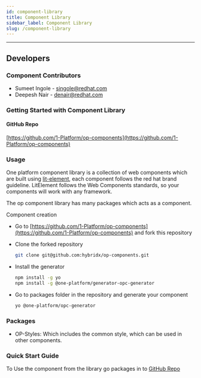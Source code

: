 ```yaml
---
id: component-library
title: Component Library
sidebar_label: Component Library
slug: /component-library
---
```

* * *

## Developers

### Component Contributors

* Sumeet Ingole - [singole@redhat.com](mailto:singole@redhat.com)
* Deepesh Nair - [denair@redhat.com](mailto:denair@redhat.com)

### Getting Started with Component Library

#### GitHub Repo

[https://github.com/1-Platform/op-components](https://github.com/1-Platform/op-components)

### Usage

One platform component library is a collection of web components which are built using [lit-element](https://lit-element.polymer-project.org/), each component follows the red hat brand guideline. LitElement follows the Web Components standards, so your components will work with any framework.

The op component library has many packages which acts as a component.

Component creation

* Go to [https://github.com/1-Platform/op-components](https://github.com/1-Platform/op-components) and fork this repository

* Clone the forked repository

  ```sh
  git clone git@github.com:hybridx/op-components.git
  ```

* Install the generator

  ```sh
  npm install -g yo
  npm install -g @one-platform/generator-opc-generator
  ```

* Go to packages folder in the repository and generate your component

  ```sh
  yo @one-platform/opc-generator
   ```

### Packages

* OP-Styles: Which includes the common style, which can be used in other components.

### Quick Start Guide

To Use the component from the library go packages in to [GitHub Repo](https://github.com/1-Platform/op-components)
